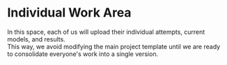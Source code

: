 # Individual Work Area

In this space, each of us will upload their individual attempts, current models, and results.  
This way, we avoid modifying the main project template until we are ready to consolidate everyone's work into a single version.

